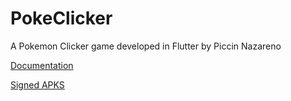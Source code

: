 # PokeClicker

A Pokemon Clicker game developed in Flutter by Piccin Nazareno

[Documentation](https://drive.google.com/file/d/1qRPJLCZ8Vwsj6ZYkK31qviJVsWOSm6yb/view?usp=sharing)

[Signed APKS](https://drive.google.com/drive/folders/1srA-WTwoORxhr4K-L4lybvgcVh-cqp-_?usp=sharing)
